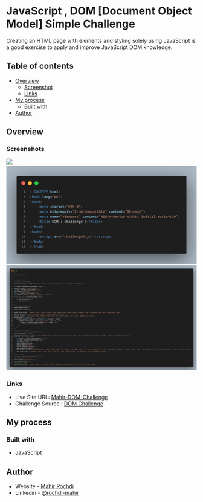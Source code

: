 # JavaScript , DOM [Document Object Model] Simple Challenge
Creating an HTML page with elements and styling solely using JavaScript is a good exercise to apply and improve JavaScript DOM knowledge.

## Table of contents

- [Overview](#overview)
  - [Screenshot](#screenshots)
  - [Links](#links)
- [My process](#my-process)
  - [Built with](#built-with)
- [Author](#author)

## Overview

### Screenshots

![](screenshots/DOM_challenge3.png)
![](screenshots/code.png)
![](screenshots/codeJs.png)

### Links

- Live Site URL: [Mahir-DOM-Challenge](https://mahirrochdi.github.io/ElzeroDashboard/)
- Challenge Source : [DOM Challenge](https://www.youtube.com/watch?v=mGhGjzIKEqk&list=PLDoPjvoNmBAx3kiplQR_oeDqLDBUDYwVv&index=102)
## My process

### Built with

- JavaScript

## Author

- Website - [Mahir Rochdi](https://github.com/MAHIRROCHDI)
- Linkedin - [@rochdi-mahir](www.linkedin.com/in/rochdi-mahir)

